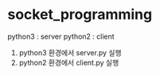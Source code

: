# socket_programming

python3 : server
python2 : client

1. python3 환경에서 server.py 실행
2. python2 환경에서 client.py 실행

